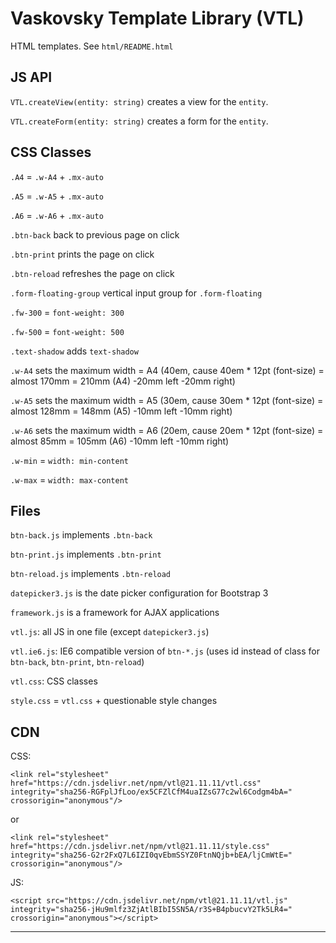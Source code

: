 # Vaskovsky Template Library (VTL)

HTML templates. See `html/README.html`

## JS API

`VTL.createView(entity: string)` creates a view for the `entity`.

`VTL.createForm(entity: string)` creates a form for the `entity`.

## CSS Classes

`.A4` = `.w-A4` + `.mx-auto`

`.A5` = `.w-A5` + `.mx-auto`

`.A6` = `.w-A6` + `.mx-auto`

`.btn-back` back to previous page on click

`.btn-print` prints the page on click

`.btn-reload` refreshes the page on click

`.form-floating-group` vertical input group for `.form-floating`

`.fw-300` = `font-weight: 300`

`.fw-500` = `font-weight: 500`

`.text-shadow` adds `text-shadow`

`.w-A4` sets the maximum width = A4 (40em, cause 40em * 12pt (font-size) =
almost 170mm = 210mm (A4) -20mm left -20mm right)

`.w-A5` sets the maximum width = A5 (30em, cause 30em * 12pt (font-size) =
almost 128mm = 148mm (A5) -10mm left -10mm right)

`.w-A6` sets the maximum width = A6 (20em, cause 20em * 12pt (font-size) =
almost 85mm = 105mm (A6) -10mm left -10mm right)

`.w-min` = `width: min-content`

`.w-max` = `width: max-content`

## Files

`btn-back.js` implements `.btn-back`

`btn-print.js` implements `.btn-print`

`btn-reload.js` implements `.btn-reload`

`datepicker3.js` is the date picker configuration for Bootstrap 3

`framework.js` is a framework for AJAX applications

`vtl.js`: all JS in one file (except `datepicker3.js`)

`vtl.ie6.js`: IE6 compatible version of `btn-*.js`
(uses id instead of class for `btn-back`, `btn-print`, `btn-reload`)

`vtl.css`: CSS classes

`style.css` = `vtl.css` + questionable style changes

## CDN

CSS:
```
<link rel="stylesheet" href="https://cdn.jsdelivr.net/npm/vtl@21.11.11/vtl.css" integrity="sha256-RGFplJfLoo/ex5CFZlCfM4uaIZsG77c2wl6Codgm4bA=" crossorigin="anonymous"/>
```
or
```
<link rel="stylesheet" href="https://cdn.jsdelivr.net/npm/vtl@21.11.11/style.css" integrity="sha256-G2r2FxQ7L6IZI0qvEbmSSYZ0FtnNQjb+bEA/ljCmWtE=" crossorigin="anonymous"/>
```

JS:
```
<script src="https://cdn.jsdelivr.net/npm/vtl@21.11.11/vtl.js" integrity="sha256-jHu9mlfz3ZjAtlBIbI5SN5A/r3S+B4pbucvY2Tk5LR4=" crossorigin="anonymous"></script>
```

--------------------------------------------------------------------------------
